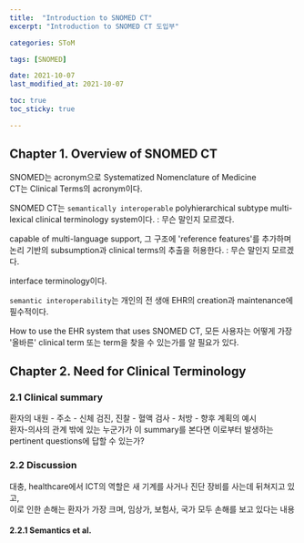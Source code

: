 ```yaml
---
title:  "Introduction to SNOMED CT"
excerpt: "Introduction to SNOMED CT 도입부"

categories: SToM

tags: [SNOMED]

date: 2021-10-07
last_modified_at: 2021-10-07

toc: true
toc_sticky: true

---
```


## Chapter 1. Overview of SNOMED CT

SNOMED는 acronym으로 Systematized Nomenclature of Medicine  
CT는 Clinical Terms의 acronym이다.

SNOMED CT는 `semantically interoperable` polyhierarchical subtype multi-lexical clinical terminology system이다. : 무슨 말인지 모르겠다.  

capable of multi-language support, 그 구조에 'reference features'를 추가하며 논리 기반의 subsumption과 clinical terms의 추출을 허용한다. : 무슨 말인지 모르겠다.  

interface terminology이다.  

`semantic interoperability`는 개인의 전 생애 EHR의 creation과 maintenance에 필수적이다.  

How to use the EHR system that uses SNOMED CT, 모든 사용자는 어떻게 가장 '올바른' clinical term 또는 term을 찾을 수 있는가를 알 필요가 있다.  

## Chapter 2. Need for Clinical Terminology

### 2.1 Clinical summary

환자의 내원 - 주소 - 신체 검진, 진찰 - 혈액 검사 - 처방 - 향후 계획의 예시  
환자-의사의 관계 밖에 있는 누군가가 이 summary를 본다면 이로부터 발생하는 pertinent questions에 답할 수 있는가?  

### 2.2 Discussion

대충, healthcare에서 ICT의 역할은 새 기계를 사거나 진단 장비를 사는데 뒤쳐지고 있고,  
이로 인한 손해는 환자가 가장 크며, 임상가, 보험사, 국가 모두 손해를 보고 있다는 내용

#### 2.2.1 Semantics et al.
